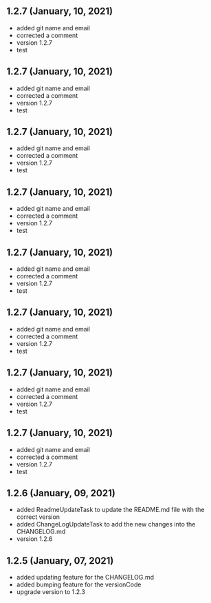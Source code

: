 ## 1.2.7 (January, 10, 2021) 
* added git name and email
* corrected a comment
* version 1.2.7
* test 

## 1.2.7 (January, 10, 2021) 
* added git name and email
* corrected a comment
* version 1.2.7
* test 

## 1.2.7 (January, 10, 2021) 
* added git name and email
* corrected a comment
* version 1.2.7
* test 

## 1.2.7 (January, 10, 2021) 
* added git name and email
* corrected a comment
* version 1.2.7
* test 

## 1.2.7 (January, 10, 2021) 
* added git name and email
* corrected a comment
* version 1.2.7
* test 

## 1.2.7 (January, 10, 2021) 
* added git name and email
* corrected a comment
* version 1.2.7
* test 

## 1.2.7 (January, 10, 2021) 
* added git name and email
* corrected a comment
* version 1.2.7
* test 

## 1.2.7 (January, 10, 2021) 
* added git name and email
* corrected a comment
* version 1.2.7
* test 

## 1.2.6 (January, 09, 2021) 
* added ReadmeUpdateTask to update the README.md file with the correct version
* added ChangeLogUpdateTask to add the new changes into the CHANGELOG.md
* version 1.2.6 

## 1.2.5 (January, 07, 2021)
* added updating feature for the CHANGELOG.md
* added bumping feature for the versionCode
* upgrade version to 1.2.3